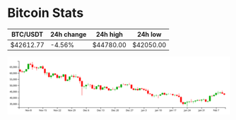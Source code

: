 # Bitcoin Stats

BTC/USDT|24h change|24h high|24h low|
|---|---|---|---|
|$42612.77|-4.56%|$44780.00|$42050.00|

<img src="./chart.svg">
